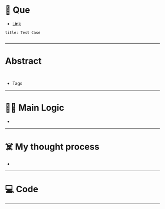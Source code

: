 # 🧩 Que
- [Link](https://leetcode.com/problems/regions-cut-by-slashes/)

```ad-question
title: Test Case


```

---
# Abstract
```ad-abstract


```

- Tags 
--- 
# 🕵️‍♂️ Main Logic
- 

---
# ☠️ My thought process
- 
---

# 💻 Code

---
